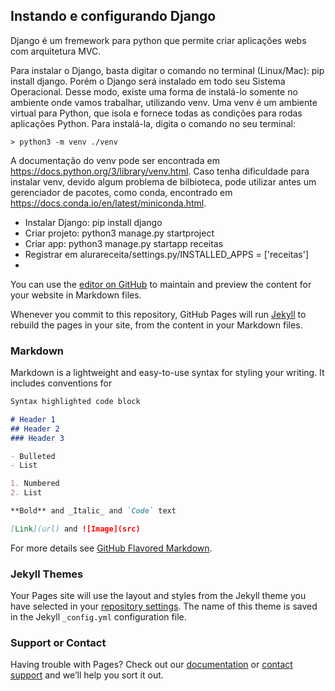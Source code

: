 ## Instando e configurando Django

Django é um fremework para python que permite criar aplicações webs com arquitetura MVC. 

Para instalar o Django, basta digitar o comando no terminal (Linux/Mac): pip install django. Porém o Django será instalado em todo seu Sistema Operacional. Desse modo, existe uma forma de instalá-lo somente no ambiente onde vamos trabalhar, utilizando venv. Uma venv é um ambiente virtual para Python, que isola e fornece todas as condições para rodas aplicações Python. Para instalá-la, digita o comando no seu terminal:
```
> python3 -m venv ./venv
```
A documentação do venv pode ser encontrada em https://docs.python.org/3/library/venv.html. Caso tenha dificuldade para instalar venv, devido algum problema de bilbioteca, pode utilizar antes um gerenciador de pacotes, como conda, encontrado em https://docs.conda.io/en/latest/miniconda.html.
- Instalar Django: pip install django
- Criar projeto: python3 manage.py startproject
- Criar app: python3 manage.py startapp receitas
- Registrar em alurareceita/settings.py/INSTALLED_APPS = ['receitas']
-  


You can use the [editor on GitHub](https://github.com/charlyBraga/Django-receitas/edit/main/docs/index.md) to maintain and preview the content for your website in Markdown files.

Whenever you commit to this repository, GitHub Pages will run [Jekyll](https://jekyllrb.com/) to rebuild the pages in your site, from the content in your Markdown files.

### Markdown

Markdown is a lightweight and easy-to-use syntax for styling your writing. It includes conventions for

```markdown
Syntax highlighted code block

# Header 1
## Header 2
### Header 3

- Bulleted
- List

1. Numbered
2. List

**Bold** and _Italic_ and `Code` text

[Link](url) and ![Image](src)
```

For more details see [GitHub Flavored Markdown](https://guides.github.com/features/mastering-markdown/).

### Jekyll Themes

Your Pages site will use the layout and styles from the Jekyll theme you have selected in your [repository settings](https://github.com/charlyBraga/Django-receitas/settings/pages). The name of this theme is saved in the Jekyll `_config.yml` configuration file.

### Support or Contact

Having trouble with Pages? Check out our [documentation](https://docs.github.com/categories/github-pages-basics/) or [contact support](https://support.github.com/contact) and we’ll help you sort it out.
